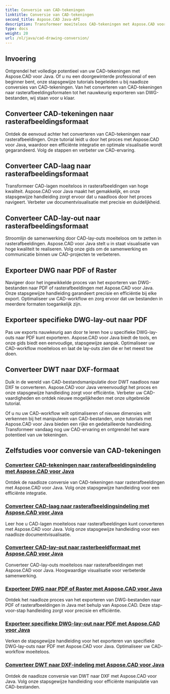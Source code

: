 ```yaml
---
title: Conversie van CAD-tekeningen
linktitle: Conversie van CAD-tekeningen
second_title: Aspose.CAD Java-API
description: Transformeer moeiteloos CAD-tekeningen met Aspose.CAD voor Java. Leer hoe u uw CAD-bestanden nauwkeurig kunt converteren, exporteren en optimaliseren met behulp van onze stapsgewijze zelfstudies.
type: docs
weight: 20
url: /nl/java/cad-drawing-conversion/
---
```


## Invoering

Ontgrendel het volledige potentieel van uw CAD-tekeningen met Aspose.CAD voor Java. Of u nu een doorgewinterde professional of een beginner bent, onze stapsgewijze tutorials begeleiden u bij naadloze conversies van CAD-tekeningen. Van het converteren van CAD-tekeningen naar rasterafbeeldingsformaten tot het nauwkeurig exporteren van DWG-bestanden, wij staan voor u klaar.

## Converteer CAD-tekeningen naar rasterafbeeldingsformaat

Ontdek de eenvoud achter het converteren van CAD-tekeningen naar rasterafbeeldingen. Onze tutorial leidt u door het proces met Aspose.CAD voor Java, waardoor een efficiënte integratie en optimale visualisatie wordt gegarandeerd. Volg de stappen en verbeter uw CAD-ervaring.

## Converteer CAD-laag naar rasterafbeeldingsformaat

Transformeer CAD-lagen moeiteloos in rasterafbeeldingen van hoge kwaliteit. Aspose.CAD voor Java maakt het gemakkelijk, en onze stapsgewijze handleiding zorgt ervoor dat u naadloos door het proces navigeert. Verbeter uw documentvisualisatie met precisie en duidelijkheid.

## Converteer CAD-lay-out naar rasterafbeeldingsformaat

Stroomlijn de samenwerking door CAD-lay-outs moeiteloos om te zetten in rasterafbeeldingen. Aspose.CAD voor Java stelt u in staat visualisatie van hoge kwaliteit te realiseren. Volg onze gids om de samenwerking en communicatie binnen uw CAD-projecten te verbeteren.

## Exporteer DWG naar PDF of Raster

Navigeer door het ingewikkelde proces van het exporteren van DWG-bestanden naar PDF of rasterafbeeldingen met Aspose.CAD voor Java. Onze stapsgewijze handleiding garandeert precisie en efficiëntie bij elke export. Optimaliseer uw CAD-workflow en zorg ervoor dat uw bestanden in meerdere formaten toegankelijk zijn.

## Exporteer specifieke DWG-lay-out naar PDF

Pas uw exports nauwkeurig aan door te leren hoe u specifieke DWG-lay-outs naar PDF kunt exporteren. Aspose.CAD voor Java biedt de tools, en onze gids biedt een eenvoudige, stapsgewijze aanpak. Optimaliseer uw CAD-workflow moeiteloos en laat de lay-outs zien die er het meest toe doen.

## Converteer DWT naar DXF-formaat

Duik in de wereld van CAD-bestandsmanipulatie door DWT naadloos naar DXF te converteren. Aspose.CAD voor Java vereenvoudigt het proces en onze stapsgewijze handleiding zorgt voor efficiëntie. Verbeter uw CAD-vaardigheden en ontdek nieuwe mogelijkheden met onze uitgebreide tutorial.

Of u nu uw CAD-workflow wilt optimaliseren of nieuwe dimensies wilt verkennen bij het manipuleren van CAD-bestanden, onze tutorials met Aspose.CAD voor Java bieden een rijke en gedetailleerde handleiding. Transformeer vandaag nog uw CAD-ervaring en ontgrendel het ware potentieel van uw tekeningen.
## Zelfstudies voor conversie van CAD-tekeningen
### [Converteer CAD-tekeningen naar rasterafbeeldingsindeling met Aspose.CAD voor Java](./convert-cad-drawing-to-raster-image/)
Ontdek de naadloze conversie van CAD-tekeningen naar rasterafbeeldingen met Aspose.CAD voor Java. Volg onze stapsgewijze handleiding voor een efficiënte integratie.
### [Converteer CAD-laag naar rasterafbeeldingsindeling met Aspose.CAD voor Java](./convert-cad-layer-to-raster-image/)
Leer hoe u CAD-lagen moeiteloos naar rasterafbeeldingen kunt converteren met Aspose.CAD voor Java. Volg onze stapsgewijze handleiding voor een naadloze documentvisualisatie.
### [Converteer CAD-lay-out naar rasterbeeldformaat met Aspose.CAD voor Java](./convert-cad-layout-to-raster-image/)
Converteer CAD-lay-outs moeiteloos naar rasterafbeeldingen met Aspose.CAD voor Java. Hoogwaardige visualisatie voor verbeterde samenwerking.
### [Exporteer DWG naar PDF of Raster met Aspose.CAD voor Java](./export-dwg-to-pdf-or-raster/)
Ontdek het naadloze proces van het exporteren van DWG-bestanden naar PDF of rasterafbeeldingen in Java met behulp van Aspose.CAD. Deze stap-voor-stap handleiding zorgt voor precisie en efficiëntie.
### [Exporteer specifieke DWG-lay-out naar PDF met Aspose.CAD voor Java](./export-specific-dwg-layout-to-pdf/)
Verken de stapsgewijze handleiding voor het exporteren van specifieke DWG-lay-outs naar PDF met Aspose.CAD voor Java. Optimaliseer uw CAD-workflow moeiteloos.
### [Converteer DWT naar DXF-indeling met Aspose.CAD voor Java](./convert-dwt-to-dxf/)
Ontdek de naadloze conversie van DWT naar DXF met Aspose.CAD voor Java. Volg onze stapsgewijze handleiding voor efficiënte manipulatie van CAD-bestanden.